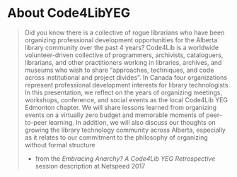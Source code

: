 # About Code4LibYEG

> Did you know there is a collective of rogue librarians who have been organizing professional development opportunities for the Alberta library community over the past 4 years? Code4Lib is a worldwide volunteer-driven collective of programmers, archivists, cataloguers, librarians, and other practitioners working in libraries, archives, and museums who wish to share “approaches, techniques, and code across institutional and project divides”. In Canada four organizations represent professional development interests for library technologists. In this presentation, we reflect on the years of organizing meetings, workshops, conference, and social events as the local Code4Lib YEG Edmonton chapter. We will share lessons learned from organizing events on a virtually zero budget and memorable moments of peer-to-peer learning. In addition, we will also discuss our thoughts on growing the library technology community across Alberta, especially as it relates to our commitment to the philosophy of organizing without formal structure
> - from the *Embracing Anarchy? A Code4Lib YEG Retrospective* session description at Netspeed 2017

